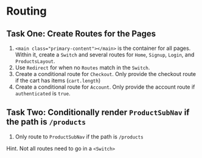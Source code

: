 # Routing

## Task One: Create Routes for the Pages

1. `<main class="primary-content"></main>` is the container for all pages. Within it, create a `Switch` and several routes for `Home`, `Signup`, `Login`, and `ProductsLayout`.
2. Use `Redirect` for when no `Routes` match in the `Switch`.
3. Create a conditional route for `Checkout`. Only provide the checkout route if the cart has items (`cart.length`)
4. Create a conditional route for `Account`. Only provide the account route if `authenticated` is `true`.

## Task Two: Conditionally render `ProductSubNav` if the path is `/products`

1. Only route to `ProductSubNav` if the path is `/products`

Hint. Not all routes need to go in a `<Switch>`
